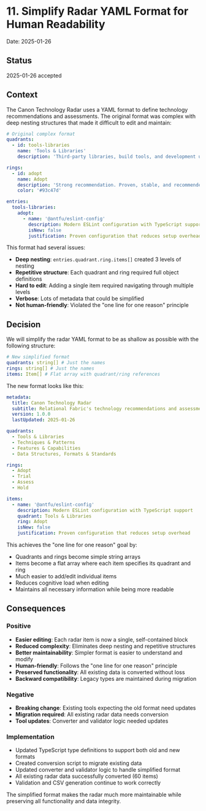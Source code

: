 # 11. Simplify Radar YAML Format for Human Readability

Date: 2025-01-26

## Status

2025-01-26 accepted

## Context

The Canon Technology Radar uses a YAML format to define technology recommendations and assessments. The original format was complex with deep nesting structures that made it difficult to edit and maintain:

```yaml
# Original complex format
quadrants:
  - id: tools-libraries
    name: 'Tools & Libraries'
    description: 'Third-party libraries, build tools, and development utilities'

rings:
  - id: adopt
    name: Adopt
    description: 'Strong recommendation. Proven, stable, and recommended for use.'
    color: '#93c47d'

entries:
  tools-libraries:
    adopt:
      - name: '@antfu/eslint-config'
        description: Modern ESLint configuration with TypeScript support
        isNew: false
        justification: Proven configuration that reduces setup overhead
```

This format had several issues:
- **Deep nesting**: `entries.quadrant.ring.items[]` created 3 levels of nesting
- **Repetitive structure**: Each quadrant and ring required full object definitions
- **Hard to edit**: Adding a single item required navigating through multiple levels
- **Verbose**: Lots of metadata that could be simplified
- **Not human-friendly**: Violated the "one line for one reason" principle

## Decision

We will simplify the radar YAML format to be as shallow as possible with the following structure:

```yaml
# New simplified format
quadrants: string[] # Just the names
rings: string[] # Just the names
items: Item[] # Flat array with quadrant/ring references
```

The new format looks like this:

```yaml
metadata:
  title: Canon Technology Radar
  subtitle: Relational Fabric's technology recommendations and assessments
  version: 1.0.0
  lastUpdated: 2025-01-26

quadrants:
  - Tools & Libraries
  - Techniques & Patterns
  - Features & Capabilities
  - Data Structures, Formats & Standards

rings:
  - Adopt
  - Trial
  - Assess
  - Hold

items:
  - name: '@antfu/eslint-config'
    description: Modern ESLint configuration with TypeScript support
    quadrant: Tools & Libraries
    ring: Adopt
    isNew: false
    justification: Proven configuration that reduces setup overhead
```

This achieves the "one line for one reason" goal by:
- Quadrants and rings become simple string arrays
- Items become a flat array where each item specifies its quadrant and ring
- Much easier to add/edit individual items
- Reduces cognitive load when editing
- Maintains all necessary information while being more readable

## Consequences

### Positive
- **Easier editing**: Each radar item is now a single, self-contained block
- **Reduced complexity**: Eliminates deep nesting and repetitive structures
- **Better maintainability**: Simpler format is easier to understand and modify
- **Human-friendly**: Follows the "one line for one reason" principle
- **Preserved functionality**: All existing data is converted without loss
- **Backward compatibility**: Legacy types are maintained during migration

### Negative
- **Breaking change**: Existing tools expecting the old format need updates
- **Migration required**: All existing radar data needs conversion
- **Tool updates**: Converter and validator logic needed updates

### Implementation
- Updated TypeScript type definitions to support both old and new formats
- Created conversion script to migrate existing data
- Updated converter and validator logic to handle simplified format
- All existing radar data successfully converted (60 items)
- Validation and CSV generation continue to work correctly

The simplified format makes the radar much more maintainable while preserving all functionality and data integrity.
